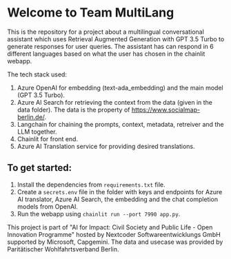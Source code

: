 # Welcome to Team MultiLang

This is the repository for a project about a multilingual conversational assistant which uses Retrieval Augmented Generation with GPT 3.5 Turbo to generate responses for user queries. 
The assistant has can respond in 6 different languages based on what the user has chosen in the chainlit webapp. 

The tech stack used: 
1. Azure OpenAI for embedding (text-ada_embedding) and the main model (GPT 3.5 Turbo).
2. Azure AI Search for retrieving the context from the data (given in the data folder). The data is the property of https://www.socialmap-berlin.de/.
3. Langchain for chaining the prompts, context, metadata, retreiver and the LLM together.
4. Chainlit for front end.
5. Azure AI Translation service for providing desired translations.

## To get started:
1. Install the dependencies from `requirements.txt` file.
2. Create a `secrets.env` file in the folder with keys and endpoints for Azure AI translator, Azure AI Search, the embedding and the chat completion models from OpenAI.
3. Run the webapp using `chainlit run --port 7990 app.py`.


This project is part of "AI for Impact: Civil Society and Public Life - Open Innovation Programme" hosted by Nextcoder Softwareentwicklungs GmbH supported by Microsoft, Capgemini. The data and usecase was provided by Paritätischer Wohlfahrtsverband Berlin. 
